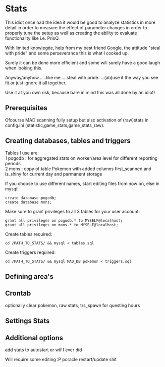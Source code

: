 # Stats

This idiot once had the idea it would be good to analyze statistics in more detail in order to measure the effect of parameter changes in order to properly tune the setup as well as creating the ability to evaluate functionality like i.e. PrioQ.

With limited knowlegde, help from my best friend Google, the attitude "steal with pride" and some perseverance this is what I cooked up.

Surely it can be done more efficient and some will surely have a good laugh when looking this. 

Anyway/anyhow......like me.....steal with pride.....(ab)use it the way you see fit or just ignore it all together.


Use it at you own risk, because bare in mind this was all done by an idiot!



## Prerequisites
Ofcourse MAD scanning fully setup but also activation of (raw)stats in config.ini (statistic,game_stats,game_stats_raw).



## Creating databases, tables and triggers

Tables I use are:  
1 pogodb : for aggregated stats on worker/area level for different reporting periods  
2 mons : copy of table Pokemon with added columns first_scanned and is_shiny for current day and permanent storage    

If you choose to use different names, start editing files from now on, else in mysql:
```
create database pogodb;
create database mons;
```

Make sure to grant privileges to all 3 tables for your user account:
```
grant all privileges on pogodb.* to MYSELF@localhost;
grant all privileges on mons.* to MYSELF@localhost;
```

Create tables required:
```
cd /PATH_TO_STATS/ && mysql < tables.sql
``` 

Create triggers required:
```
cd /PATH_TO_STATS/ && mysql MAD_DB pokemon < triggers.sql
```

## Defining area's

## Crontab
optionally clear pokemon, raw stats, trs_spawn for questing hours

## Settings Stats

## Additional options
add stats to autostart or wtf I ever did

Will require some editing :P
poracle
restart/update shit
